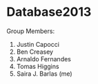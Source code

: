 Database2013
============

Group Members:

1. Justin Capocci
2. Ben Creasey
3. Arnaldo Fernandes
4. Tomas Higgins
5. Saira J. Barlas (me)

